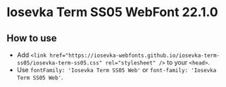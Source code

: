 # Iosevka Term SS05 WebFont 22.1.0

## How to use

- Add `<link href="https://iosevka-webfonts.github.io/iosevka-term-ss05/iosevka-term-ss05.css" rel="stylesheet" />` to your `<head>`.
- Use `fontFamily: 'Iosevka Term SS05 Web'` or `font-family: 'Iosevka Term SS05 Web'`.
